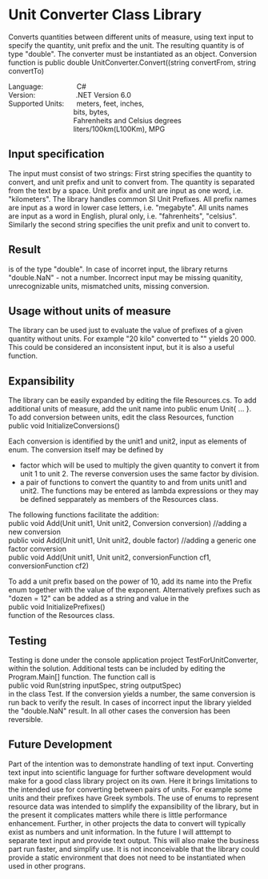 # Unit Converter Class Library

Converts quantities between different units of measure, using text input to specify the quantity, unit prefix and the unit. The resulting quantity is of type "double". The converter must be instantiated as an object. Conversion function is 
public double UnitConverter.Convert((string convertFrom, string convertTo)

Language:&emsp;&emsp;&emsp;&emsp;&ensp;	C#<br />
Version:&emsp;&emsp;&emsp;&emsp;&emsp;&ensp;	.NET Version 6.0<br />
Supported Units:&emsp;&ensp;			meters, feet, inches, <br />
			&emsp;&emsp;&emsp;&emsp;&emsp;&emsp;&emsp;&emsp;&emsp; bits, bytes, <br />
			&emsp;&emsp;&emsp;&emsp;&emsp;&emsp;&emsp;&emsp;&emsp; Fahrenheits and Celsius degrees<br />
			&emsp;&emsp;&emsp;&emsp;&emsp;&emsp;&emsp;&emsp;&emsp; liters/100km(L100Km), MPG<br />


## Input specification
The input must consist of two strings:
First string specifies the quantity to convert, and unit prefix and unit to convert from. The quantity is separated from the text by a space. Unit prefix and unit are input as one word, i.e. "kilometers". The library handles common SI Unit Prefixes. 
All prefix names are input as a word in lower case letters, i.e. "megabyte". 
All units names are input as a word in English, plural only, i.e. "fahrenheits", "celsius".
Similarly the second string specifies the unit prefix and unit to convert to.

## Result
is of the type "double". In case of incorret input, the library returns "double.NaN" - not a number. Incorrect input may be missing quanitity, unrecognizable units, mismatched units, missing conversion.

## Usage without units of measure
The library can be used just to evaluate the value of prefixes of a given quantity without units. For example "20 kilo" converted to "" yields 20 000. This could be considered an inconsistent input, but it is also a useful function.

## Expansibility
The library can be easily expanded by editing the file Resources.cs. 
To add additional units of measure, add the unit name into public enum Unit{ ... }. 
To add conversion between units, edit the class Resources, function <br />
public void InitializeConversions()

Each conversion is identified by the unit1 and unit2, input as elements of enum. The conversion itself may be defined by
- factor which will be used to multiply the given quantity to convert it from unit 1 to unit 2. The reverse conversion uses the same factor by division.
- a pair of functions to convert the quantity to and from units unit1 and unit2. The functions may be entered as lambda expressions or they may be defined    sepparately as members of the Resources class.

The following functions facilitate the addition: <br />
public void Add(Unit unit1, Unit unit2, Conversion conversion) //adding a new conversion<br />
public void Add(Unit unit1, Unit unit2, double factor) //adding a generic one factor conversion<br />
public void Add(Unit unit1, Unit unit2, conversionFunction cf1, conversionFunction cf2)<br />

To add a unit prefix based on the power of 10, add its name into the Prefix enum together with the value of the exponent. Alternatively prefixes such as "dozen = 12" can be added as a string and value in the <br />
public void InitializePrefixes() <br />
function of the Resources class.

## Testing
Testing is done under the console application project TestForUnitConverter, within the solution. Additional tests can be included by editing the Program.Main[] function. The function call is <br />
public void Run(string inputSpec, string outputSpec)<br />
in the class Test. If the conversion yields a number, the same conversion is run back to verify the result. In cases of incorrect input the library yielded the "double.NaN" result. In all other cases the conversion has been reversible. 

## Future Development
Part of the intention was to demonstrate handling of text input. Converting text input into scientific language for further software development would make for a good class library project on its own. Here it brings limitations to the intended use for converting between pairs of units. For example some units and their prefixes have Greek symbols. The use of enums to represent resource data was intended to simplify the expansibility of the library, but in the present it complicates matters while there is little performance enhancement. Further, in other projects the data to convert will typically exist as numbers and unit information. In the future I will atttempt to separate text input and provide text output. This will also make the business part run faster, and simplify use. It is not inconceivable that the library could provide a static environment that does not need to be instantiated when used in other prograns.

